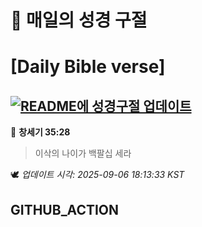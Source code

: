 # 🙏 매일의 성경 구절
# [Daily Bible verse]
## [![README에 성경구절 업데이트](https://github.com/DONGSUKA/first_test/actions/workflows/update-readme-bible.yml/badge.svg)](https://github.com/DONGSUKA/first_test/actions/workflows/update-readme-bible.yml)
<!-- START_BIBLE_VERSE -->
📖 **창세기 35:28**
> 이삭의 나이가 백팔십 세라

🕊️ _업데이트 시각: 2025-09-06 18:13:33 KST_
  <!-- END_BIBLE_VERSE -->
## GITHUB_ACTION
